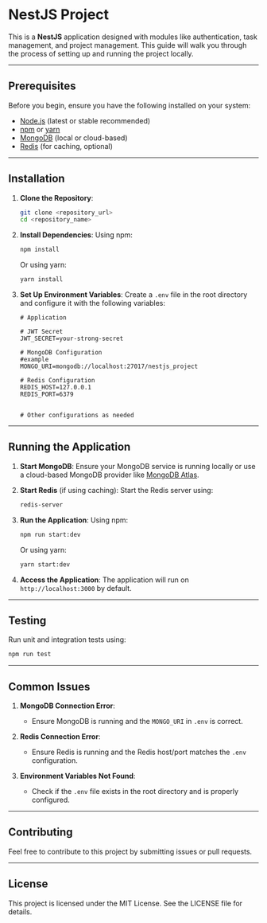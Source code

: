 
# **NestJS Project**

This is a **NestJS** application designed with modules like authentication, task management, and project management. This guide will walk you through the process of setting up and running the project locally.

---

## **Prerequisites**

Before you begin, ensure you have the following installed on your system:

- [Node.js](https://nodejs.org/) (latest or stable recommended)
- [npm](https://www.npmjs.com/) or [yarn](https://yarnpkg.com/)
- [MongoDB](https://www.mongodb.com/) (local or cloud-based)
- [Redis](https://redis.io/) (for caching, optional)

---

## **Installation**

1. **Clone the Repository**:
   ```bash
   git clone <repository_url>
   cd <repository_name>
   ```

2. **Install Dependencies**:
   Using npm:
   ```bash
   npm install
   ```
   Or using yarn:
   ```bash
   yarn install
   ```

3. **Set Up Environment Variables**:
   Create a `.env` file in the root directory and configure it with the following variables:

   ```env
   # Application
 
   # JWT Secret
   JWT_SECRET=your-strong-secret

   # MongoDB Configuration
   #example
   MONGO_URI=mongodb://localhost:27017/nestjs_project

   # Redis Configuration
   REDIS_HOST=127.0.0.1
   REDIS_PORT=6379
 

   # Other configurations as needed
   ```

---

## **Running the Application**

1. **Start MongoDB**:
   Ensure your MongoDB service is running locally or use a cloud-based MongoDB provider like [MongoDB Atlas](https://www.mongodb.com/cloud/atlas).

2. **Start Redis** (if using caching):
   Start the Redis server using:
   ```bash
   redis-server
   ```

3. **Run the Application**:
   Using npm:
   ```bash
   npm run start:dev
   ```
   Or using yarn:
   ```bash
   yarn start:dev
   ```

4. **Access the Application**:
   The application will run on `http://localhost:3000` by default.

---

## **Testing**

Run unit and integration tests using:
```bash
npm run test
```

---

## **Common Issues**

1. **MongoDB Connection Error**:
   - Ensure MongoDB is running and the `MONGO_URI` in `.env` is correct.

2. **Redis Connection Error**:
   - Ensure Redis is running and the Redis host/port matches the `.env` configuration.

3. **Environment Variables Not Found**:
   - Check if the `.env` file exists in the root directory and is properly configured.

---

## **Contributing**

Feel free to contribute to this project by submitting issues or pull requests.

---

## **License**

This project is licensed under the MIT License. See the LICENSE file for details.
